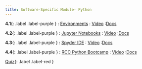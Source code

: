 ```yaml
---
title: Software-Specific Module- Python
---
```


**4.1**{: .label .label-purple }
: [Environments](#)
   : [Video](#)
      :[Docs](https://hernandezj1.github.io/hpced/Docs/4_1_Environments/)

**4.2**{: .label .label-purple }
: [Jupyter Notebooks](https://www.youtube.com/watch?v=e6WfFT9_Jp4)
   : [Video](https://www.youtube.com/watch?v=e6WfFT9_Jp4)
      :[Docs](https://hernandezj1.github.io/hpced/Docs/4_2_JupyterNotebooks/)

**4.3**{: .label .label-purple }
: [Spyder IDE](https://www.youtube.com/watch?v=VNhuhenfziU)
   : [Video](https://www.youtube.com/watch?v=VNhuhenfziU)
      :[Docs](https://hernandezj1.github.io/hpced/Docs/4_4_SpyderIDE/)

**4.4**{: .label .label-purple }
: [RCC Python Bootcamp](https://www.youtube.com/watch?v=-YApuj7cgc0&list=PLxmQg6v9EuG3OqllwqY-91JyntwSTONfc)
   : [Video](https://www.youtube.com/watch?v=-YApuj7cgc0&list=PLxmQg6v9EuG3OqllwqY-91JyntwSTONfc)
      :[Docs](https://hernandezj1.github.io/hpced/Docs/4_5_RCCPythonBootcamp/)

[Quiz](#){: .label .label-red }


